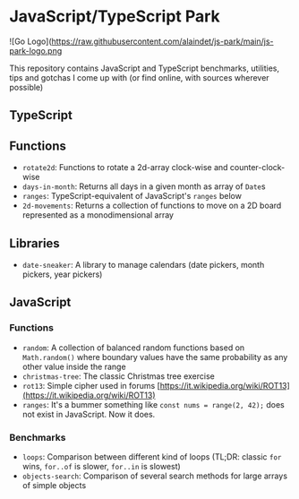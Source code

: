 # JavaScript/TypeScript Park

![Go Logo](https://raw.githubusercontent.com/alaindet/js-park/main/js-park-logo.png

This repository contains JavaScript and TypeScript benchmarks, utilities, tips and gotchas I come up with (or find online, with sources wherever possible)

## TypeScript

## Functions
- `rotate2d`: Functions to rotate a 2d-array clock-wise and counter-clock-wise
- `days-in-month`: Returns all days in a given month as array of `Date`s
- `ranges`: TypeScript-equivalent of JavaScript's `ranges` below
- `2d-movements`: Returns a collection of functions to move on a 2D board represented as a monodimensional array

## Libraries
- `date-sneaker`: A library to manage calendars (date pickers, month pickers, year pickers)

## JavaScript

### Functions

- `random`: A collection of balanced random functions based on `Math.random()` where boundary values have the same probability as any other value inside the range
- `christmas-tree`: The classic Christmas tree exercise
- `rot13`: Simple cipher used in forums [https://it.wikipedia.org/wiki/ROT13](https://it.wikipedia.org/wiki/ROT13)
- `ranges`: It's a bummer something like `const nums = range(2, 42);` does not exist in JavaScript. Now it does.

### Benchmarks
- `loops`: Comparison between different kind of loops (TL;DR: classic `for` wins, `for..of` is slower, `for..in` is slowest)
- `objects-search`: Comparison of several search methods for large arrays of simple objects
